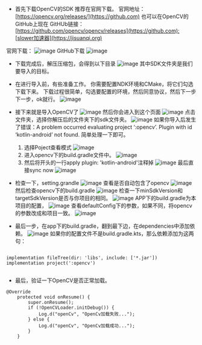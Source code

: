 
* 首先下载OpenCV的SDK
推荐在官网下载。
官网地址：[https://opencv.org/releases/](https://github.com)
也可以在OpenCV的GitHub上现在
GitHUb链接：[https://github.com/opencv/opencv/releases](https://github.com):[slower加速器](https://jisuanqi.org)


官网下载：
![image](https://img2024.cnblogs.com/blog/2240909/202410/2240909-20241031202935851-1442293729.png)
GitHub下载
![image](https://img2024.cnblogs.com/blog/2240909/202410/2240909-20241031202958451-1175803101.png)
* 下载完成后，解压压缩包，会得到以下目录
![image](https://img2024.cnblogs.com/blog/2240909/202410/2240909-20241031203130343-1474851195.png)
其中SDK文件夹是我们要导入的目标。
* 在进行导入前，有些准备工作。
你需要配置NDK环境和CMake，将它们勾选下载下来。
下载过程很简单，勾选要配置的环境，然后同意协议，然后下一步下一步，ok就行。
![image](https://img2024.cnblogs.com/blog/2240909/202410/2240909-20241031203338507-1633346972.png)
* 接下来就是导入OpenCV了
![image](https://img2024.cnblogs.com/blog/2240909/202410/2240909-20241031203655737-253851898.png)
然后你会进入到这个页面
![image](https://img2024.cnblogs.com/blog/2240909/202410/2240909-20241031203834559-1699970579.png)
点击文件夹，选择你解压后的文件夹下的sdk文件夹。
![image](https://img2024.cnblogs.com/blog/2240909/202410/2240909-20241031203806593-2005529325.png)
如果你导入后发生了错误：A problem occurred evaluating project ‘:opencv’. Plugin with id ‘kotlin\-android’ not found.
简单处理一下即可。


	1. 选择Poject查看模式
	![image](https://img2024.cnblogs.com/blog/2240909/202410/2240909-20241031204021448-122863864.png)
	2. 进入opencv下的build.gradle文件中。
	![image](https://img2024.cnblogs.com/blog/2240909/202410/2240909-20241031204133429-141940761.png)
	3. 然后将开头的一行apply plugin: 'kotlin\-android'注释掉
	![image](https://img2024.cnblogs.com/blog/2240909/202410/2240909-20241031204222454-2090422866.png)
	最后直接sync now
	![image](https://img2024.cnblogs.com/blog/2240909/202410/2240909-20241031204323536-1773700794.png)
* 检查一下，setting.grandle
![image](https://img2024.cnblogs.com/blog/2240909/202410/2240909-20241031204527388-1842183443.png)
查看是否自动包含了opencv
![image](https://img2024.cnblogs.com/blog/2240909/202410/2240909-20241031204553908-1354333464.png)
然后检查opencv下的build.gradle
![image](https://img2024.cnblogs.com/blog/2240909/202410/2240909-20241031204709053-1841493430.png)
检查一下minSdkVersion和targetSdkVersion是否与你项目的相同。
![image](https://img2024.cnblogs.com/blog/2240909/202410/2240909-20241031204740383-1824065187.png)
APP下的build.gradle为本项目的配置，
![image](https://img2024.cnblogs.com/blog/2240909/202410/2240909-20241031204841118-1640876804.png)
查看defaultConfig下的参数，如果不同，将opencv的参数改成和项目一致。
![image](https://img2024.cnblogs.com/blog/2240909/202410/2240909-20241031204928470-952663037.png)
* 最后一步，在app下的build.gradle，翻到最下边，在dependencies中添加依赖。
![image](https://img2024.cnblogs.com/blog/2240909/202410/2240909-20241031205151942-261824512.png)
如果你的配置文件不是build.gradle.kts，那么依赖添加为这两句：



```

implementation fileTree(dir: 'libs', include: ['*.jar'])
implementation project(':opencv')


```

* 最后，验证一下OpenCV是否正常加载。



```
@Override
    protected void onResume() {
        super.onResume();
        if (!OpenCVLoader.initDebug()) {
            Log.d("openCv", "OpenCv加载失败...");
        } else {
            Log.d("openCv", "OpenCv加载成功...");
        }
    }

```

